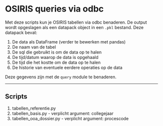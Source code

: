 # OSIRIS queries via odbc
Met deze scripts kun je OSIRIS tabellen via odbc benaderen. De output wordt opgeslagen als een datapack object in een `.pkl` bestand. Deze datapack bevat:

1. De data als DataFrame (verder te bewerken met pandas)
2. De naam van de tabel
3. De sql die gebruikt is om de data op te halen
4. De tijd/datum waarop de data is opgehaald
5. De tijd die het kostte om de data op te halen
6. De historie van eventuele eerdere operaties op de data

Deze gegevens zijn met de `query` module te benaderen.

---

## Scripts

1. tabellen_referentie.py
2. tabellen_basis.py - verplicht argument: collegejaar
3. tabellen_ooa_dossier.py - verplicht argument: procescode
